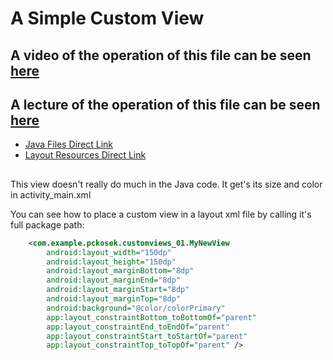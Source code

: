 # A Simple Custom View

## A video of the operation of this file can be seen [here](https://youtu.be/PxzMkgcQnEI)
## A lecture of the operation of this file can be seen [here](https://www.youtube.com/watch?v=CHt5FvXrtCc)

 - [Java Files Direct Link](./app/src/main/java/com/example/pckosek/customviews_01) <br>
 - [Layout Resources Direct Link](./app/src/main/res/layout)
##

This view doesn't really do much in the Java code. It get's its size and color in activity_main.xml

You can see how to place a custom view in a layout xml file by calling it's full package path:
```xml
    <com.example.pckosek.customviews_01.MyNewView
        android:layout_width="150dp"
        android:layout_height="150dp"
        android:layout_marginBottom="8dp"
        android:layout_marginEnd="8dp"
        android:layout_marginStart="8dp"
        android:layout_marginTop="8dp"
        android:background="@color/colorPrimary"
        app:layout_constraintBottom_toBottomOf="parent"
        app:layout_constraintEnd_toEndOf="parent"
        app:layout_constraintStart_toStartOf="parent"
        app:layout_constraintTop_toTopOf="parent" />
```
